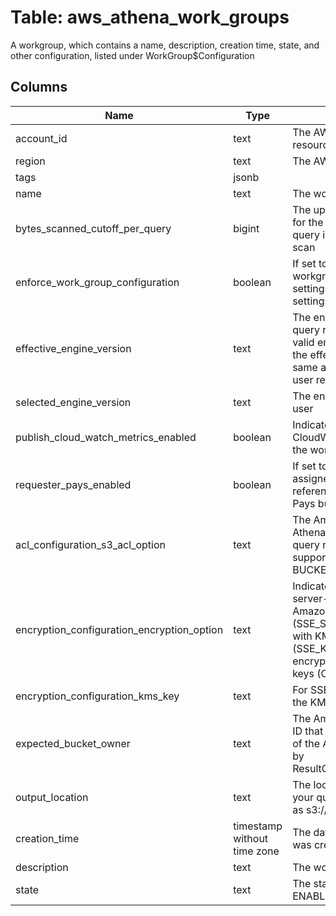 
# Table: aws_athena_work_groups
A workgroup, which contains a name, description, creation time, state, and other configuration, listed under WorkGroup$Configuration
## Columns
| Name        | Type           | Description  |
| ------------- | ------------- | -----  |
|account_id|text|The AWS Account ID of the resource.|
|region|text|The AWS Region of the resource.|
|tags|jsonb||
|name|text|The workgroup name|
|bytes_scanned_cutoff_per_query|bigint|The upper data usage limit (cutoff) for the amount of bytes a single query in a workgroup is allowed to scan|
|enforce_work_group_configuration|boolean|If set to "true", the settings for the workgroup override client-side settings If set to "false", client-side settings are used|
|effective_engine_version|text|The engine version on which the query runs If the user requests a valid engine version other than Auto, the effective engine version is the same as the engine version that the user requested|
|selected_engine_version|text|The engine version requested by the user|
|publish_cloud_watch_metrics_enabled|boolean|Indicates that the Amazon CloudWatch metrics are enabled for the workgroup|
|requester_pays_enabled|boolean|If set to true, allows members assigned to a workgroup to reference Amazon S3 Requester Pays buckets in queries|
|acl_configuration_s3_acl_option|text|The Amazon S3 canned ACL that Athena should specify when storing query results Currently the only supported canned ACL is BUCKET_OWNER_FULL_CONTROL|
|encryption_configuration_encryption_option|text|Indicates whether Amazon S3 server-side encryption with Amazon S3-managed keys (SSE_S3), server-side encryption with KMS-managed keys (SSE_KMS), or client-side encryption with KMS-managed keys (CSE_KMS) is used|
|encryption_configuration_kms_key|text|For SSE_KMS and CSE_KMS, this is the KMS key ARN or ID|
|expected_bucket_owner|text|The Amazon Web Services account ID that you expect to be the owner of the Amazon S3 bucket specified by ResultConfiguration$OutputLocation|
|output_location|text|The location in Amazon S3 where your query results are stored, such as s3://path/to/query/bucket/|
|creation_time|timestamp without time zone|The date and time the workgroup was created|
|description|text|The workgroup description|
|state|text|The state of the workgroup: ENABLED or DISABLED|
